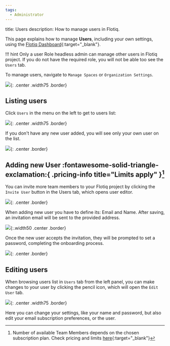 ```yaml
---
tags:
  - Administrator
---
```


title: Users
description: How to manage users in Flotiq.

This page explains how to manage **Users**, including your own settings, using the [Flotiq Dashboard](https://editor.flotiq.com){:target="_blank"}. 

!!! hint
    Only a user Role headless admin can manage other users in Flotiq project. If you do not have the required role, you will not be able too see the `Users` tab.

To manage users, navigate to `Manage Spaces` or `Organization Settings`.

![](images/ManageSpaces.png){: .center .width75 .border}

## Listing users

Click `Users` in the menu on the left to get to users list:

![](images/UsersMenu.png){: .center .width75 .border}

If you don't have any new user added, you will see only your own user on the list.

![](images/UserList.png){: .center .border}

## Adding new User :fontawesome-solid-triangle-exclamation:{ .pricing-info title="Limits apply" }[^1]

You can invite more team members to your Flotiq project by clicking the `Invite User` button in the Users tab, which opens user editor.

![](images/AddUserMenu.png){: .center .border}

When adding new user you have to define its: Email and Name. After saving, an invitation email will be sent to the provided address.

![](images/NewUserVerificationEmail.png){:.width50 .center .border}

Once the new user accepts the invitation, they will be prompted to set a password, completing the onboarding process.

![](images/NewUserEnterPswd.png){: .center .border}

## Editing users

When browsing users list in `Users` tab from the left panel, you can make changes to your user by clicking the pencil icon, which will open the `Edit User` tab.

![](images/EditUser.png){: .center .width75 .border}

Here you can change your settings, like your name and password, but also edit your email subscription preferences, or the user.

[^1]: Number of available Team Members depends on the chosen subscription plan. Check pricing and limits [here](https://flotiq.com/pricing){:target="_blank"}
